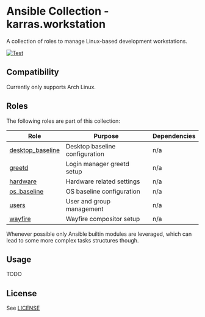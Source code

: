 # Ansible Collection - karras.workstation

A collection of roles to manage Linux-based development workstations.

[![Test](https://github.com/karras/ansible-collection-workstation/actions/workflows/test.yml/badge.svg)](https://github.com/karras/ansible-collection-workstation/actions/workflows/test.yml)

## Compatibility

Currently only supports Arch Linux.

## Roles

The following roles are part of this collection:

| Role                                          | Purpose                        | Dependencies |
| --------------------------------------------- | ------------------------------ | ------------ |
| [desktop\_baseline](./roles/desktop_baseline) | Desktop baseline configuration | n/a          |
| [greetd](./roles/greetd)                      | Login manager greetd setup     | n/a          |
| [hardware](./roles/hardware)                  | Hardware related settings      | n/a          |
| [os\_baseline](./roles/os_baseline)           | OS baseline configuration      | n/a          |
| [users](./roles/users)                        | User and group management      | n/a          |
| [wayfire](./roles/wayfire)                    | Wayfire compositor setup       | n/a          |

Whenever possible only Ansible builtin modules are leveraged, which can lead to
some more complex tasks structures though.

## Usage

TODO

## License

See [LICENSE](./LICENSE)
